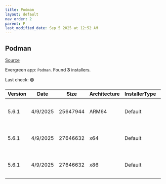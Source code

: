 ```yaml
---
title: Podman
layout: default
nav_order: 2
parent: P
last_modified_date: Sep 5 2025 at 12:52 AM
---
```


## Podman

[Source](https://github.com/containers/podman)

Evergreen app: `Podman`. Found **3** installers.

Last check: 🟢

| Version | Date     | Size     | Architecture | InstallerType | Type | URI                                                                                                                                                                                                  |
| ------- | -------- | -------- | ------------ | ------------- | ---- | ---------------------------------------------------------------------------------------------------------------------------------------------------------------------------------------------------- |
| 5.6.1   | 4/9/2025 | 25647944 | ARM64        | Default       | exe  | [https://github.com/containers/podman/releases/download/v5.6.1/podman-installer-windows-arm64.exe](https://github.com/containers/podman/releases/download/v5.6.1/podman-installer-windows-arm64.exe) |
| 5.6.1   | 4/9/2025 | 27646632 | x64          | Default       | exe  | [https://github.com/containers/podman/releases/download/v5.6.1/podman-installer-windows-amd64.exe](https://github.com/containers/podman/releases/download/v5.6.1/podman-installer-windows-amd64.exe) |
| 5.6.1   | 4/9/2025 | 27646632 | x86          | Default       | exe  | [https://github.com/containers/podman/releases/download/v5.6.1/podman-5.6.1-setup.exe](https://github.com/containers/podman/releases/download/v5.6.1/podman-5.6.1-setup.exe)                         |
